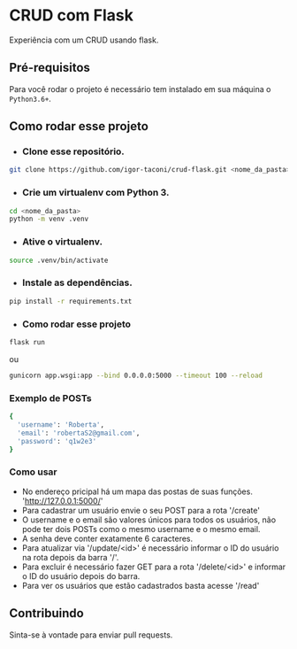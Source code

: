 # CRUD com Flask

Experiência com um CRUD usando flask.

## Pré-requisitos
Para você rodar o projeto é necessário tem instalado em sua máquina o `Python3.6+`.

## Como rodar esse projeto
- ### Clone esse repositório.
```sh
git clone https://github.com/igor-taconi/crud-flask.git <nome_da_pasta>
```

- ### Crie um virtualenv com Python 3.
```sh
cd <nome_da_pasta>
python -m venv .venv
```

- ### Ative o virtualenv.
```sh
source .venv/bin/activate
```

- ### Instale as dependências.
```sh
pip install -r requirements.txt
```

- ### Como rodar esse projeto
```sh
flask run
```

ou

```sh
gunicorn app.wsgi:app --bind 0.0.0.0:5000 --timeout 100 --reload
```

### Exemplo de POSTs
```sh
{
  'username': 'Roberta',
  'email': 'robertaS2@gmail.com',
  'password': 'q1w2e3'
}
```

### Como usar
- No endereço pricipal há um mapa das postas  de suas funções. 'http://127.0.0.1:5000/'
- Para cadastrar um usuário envie o seu POST para a rota '/create'
- O username e o email são valores únicos para todos os usuários, não pode ter dois POSTs como o mesmo username e o mesmo email.
- A senha deve conter exatamente 6 caracteres.
- Para atualizar via '/update/<id\>' é necessário informar o ID do usuário na rota depois da barra '/'.
- Para excluir é necessário fazer GET para a rota '/delete/<id\>' e informar o ID do usuário depois do barra.
- Para ver os usuários que estão cadastrados basta acesse '/read'

## Contribuindo
Sinta-se à vontade para enviar pull requests.
